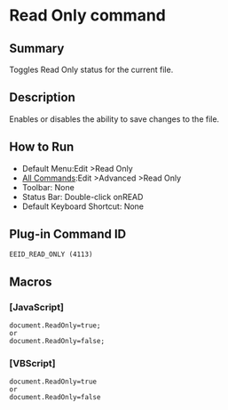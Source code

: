 # Read Only command

## Summary

Toggles Read Only status for the current file.

## Description

Enables or disables the ability to save changes to the file.

## How to Run

- Default Menu:Edit \>Read Only
- [All Commands](../tools/all_commands):Edit \>Advanced
\>Read Only
- Toolbar: None
- Status Bar: Double-click onREAD
- Default Keyboard Shortcut: None

## Plug-in Command ID

```
EEID_READ_ONLY (4113)```

## Macros

### \[JavaScript\]

```
document.ReadOnly=true;
or
document.ReadOnly=false;
```

### \[VBScript\]

```
document.ReadOnly=true
or
document.ReadOnly=false
```
